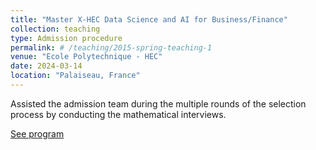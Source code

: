 ```yaml
---
title: "Master X-HEC Data Science and AI for Business/Finance"
collection: teaching
type: Admission procedure
permalink: # /teaching/2015-spring-teaching-1
venue: "Ecole Polytechnique - HEC"
date: 2024-03-14
location: "Palaiseau, France"
---
```


Assisted the admission team during the multiple rounds of the selection process by conducting the mathematical interviews.

[See program](https://www.hec.edu/en/master-s-programs/double-degree-programs/double-degree-data-finance-x-hec)
